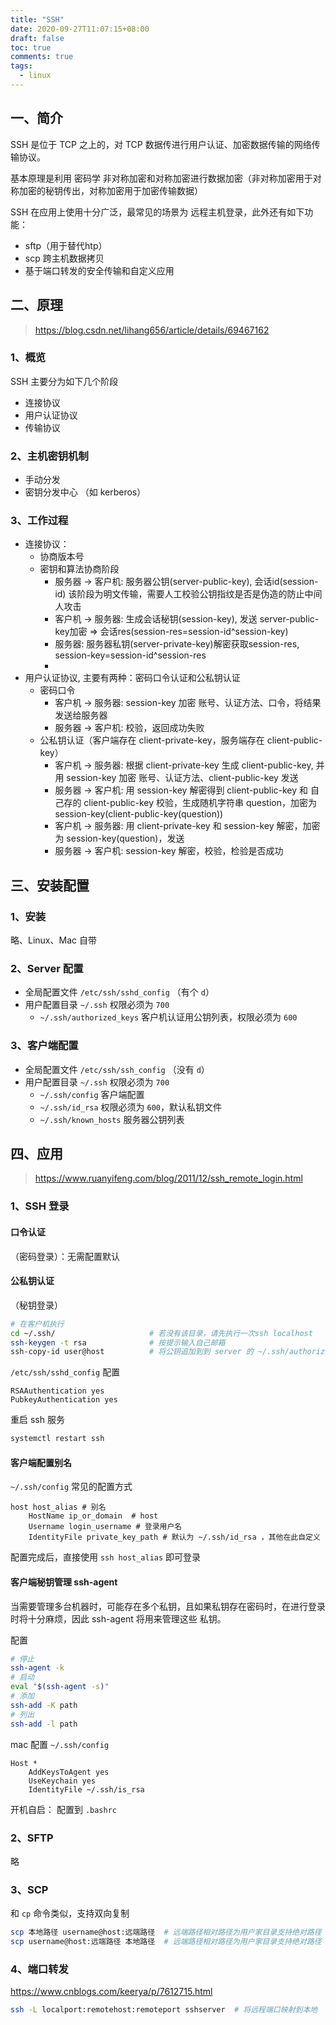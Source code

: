 ```yaml
---
title: "SSH"
date: 2020-09-27T11:07:15+08:00
draft: false
toc: true
comments: true
tags:
  - linux
---
```


## 一、简介

SSH 是位于 TCP 之上的，对 TCP 数据传进行用户认证、加密数据传输的网络传输协议。

基本原理是利用 密码学 非对称加密和对称加密进行数据加密（非对称加密用于对称加密的秘钥传出，对称加密用于加密传输数据）

SSH 在应用上使用十分广泛，最常见的场景为 远程主机登录，此外还有如下功能：

* sftp（用于替代htp）
* scp 跨主机数据拷贝
* 基于端口转发的安全传输和自定义应用

## 二、原理

> https://blog.csdn.net/lihang656/article/details/69467162

### 1、概览

SSH 主要分为如下几个阶段

* 连接协议
* 用户认证协议
* 传输协议

### 2、主机密钥机制

* 手动分发
* 密钥分发中心 （如 kerberos）

### 3、工作过程

* 连接协议：
    * 协商版本号
    * 密钥和算法协商阶段
        * 服务器 -> 客户机: 服务器公钥(server-public-key), 会话id(session-id) 该阶段为明文传输，需要人工校验公钥指纹是否是伪造的防止中间人攻击
        * 客户机 -> 服务器: 生成会话秘钥(session-key), 发送 server-public-key加密 => 会话res(session-res=session-id^session-key)
        * 服务器: 服务器私钥(server-private-key)解密获取session-res, session-key=session-id^session-res
        *
* 用户认证协议, 主要有两种：密码口令认证和公私钥认证
    * 密码口令
        * 客户机 -> 服务器: session-key 加密 账号、认证方法、口令，将结果发送给服务器
        * 服务器 -> 客户机: 校验，返回成功失败
    * 公私钥认证（客户端存在 client-private-key，服务端存在 client-public-key）
        * 客户机 -> 服务器: 根据 client-private-key 生成 client-public-key, 并用 session-key 加密 账号、认证方法、client-public-key 发送
        * 服务器 -> 客户机: 用 session-key 解密得到 client-public-key 和 自己存的 client-public-key 校验，生成随机字符串 question，加密为session-key(client-public-key(question))
        * 客户机 -> 服务器: 用 client-private-key 和 session-key 解密，加密为 session-key(question)，发送
        * 服务器 -> 客户机: session-key 解密，校验，检验是否成功

## 三、安装配置

### 1、安装

略、Linux、Mac 自带

### 2、Server 配置

* 全局配置文件 `/etc/ssh/sshd_config` （有个 `d`）
* 用户配置目录 `~/.ssh` 权限必须为 `700`
    * `~/.ssh/authorized_keys` 客户机认证用公钥列表，权限必须为 `600`

### 3、客户端配置

* 全局配置文件 `/etc/ssh/ssh_config` （没有 `d`）
* 用户配置目录 `~/.ssh` 权限必须为 `700`
    * `~/.ssh/config` 客户端配置
    * `~/.ssh/id_rsa` 权限必须为 `600`，默认私钥文件
    * `~/.ssh/known_hosts` 服务器公钥列表

## 四、应用

> https://www.ruanyifeng.com/blog/2011/12/ssh_remote_login.html

### 1、SSH 登录

#### 口令认证

（密码登录）：无需配置默认

#### 公私钥认证

（秘钥登录）

```bash
# 在客户机执行
cd ~/.ssh/                     # 若没有该目录，请先执行一次ssh localhost
ssh-keygen -t rsa              # 按提示输入自己邮箱
ssh-copy-id user@host          # 将公钥追加到到 server 的 ~/.ssh/authorized_keys 文件中
```

`/etc/ssh/sshd_config` 配置

```
RSAAuthentication yes
PubkeyAuthentication yes
```

重启 ssh 服务

```bash
systemctl restart ssh
```

#### 客户端配置别名

`~/.ssh/config` 常见的配置方式

```
host host_alias # 别名
    HostName ip_or_domain  # host
    Username login_username # 登录用户名
    IdentityFile private_key_path # 默认为 ~/.ssh/id_rsa ，其他在此自定义
```

配置完成后，直接使用 `ssh host_alias` 即可登录

#### 客户端秘钥管理 ssh-agent

当需要管理多台机器时，可能存在多个私钥，且如果私钥存在密码时，在进行登录时将十分麻烦，因此 ssh-agent 将用来管理这些 私钥。

配置

```bash
# 停止
ssh-agent -k
# 启动
eval "$(ssh-agent -s)"
# 添加
ssh-add -K path
# 列出
ssh-add -l path
```

mac 配置 `~/.ssh/config`

```
Host *
    AddKeysToAgent yes
    UseKeychain yes
    IdentityFile ~/.ssh/is_rsa
```

开机自启： 配置到 `.bashrc`

### 2、SFTP

略

### 3、SCP

和 `cp` 命令类似，支持双向复制

```bash
scp 本地路径 username@host:远端路径  # 远端路径相对路径为用户家目录支持绝对路径
scp username@host:远端路径 本地路径  # 远端路径相对路径为用户家目录支持绝对路径
```

### 4、端口转发

https://www.cnblogs.com/keerya/p/7612715.html

```bash
ssh -L localport:remotehost:remoteport sshserver  # 将远程端口映射到本地
```
